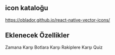 ## icon kataloğu

https://oblador.github.io/react-native-vector-icons/

## Eklenecek Özellikler

Zamana Karşı
Botlara Karşı
Rakiplere Karşı
Quiz

